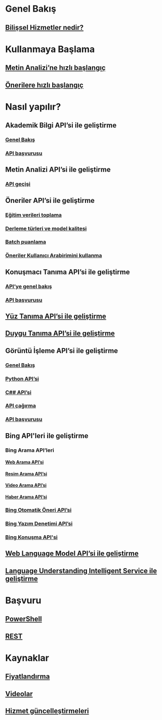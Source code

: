
# Genel Bakış
## [Bilişsel Hizmetler nedir?](https://azure.microsoft.com/services/cognitive-services/)
# Kullanmaya Başlama
## [Metin Analizi’ne hızlı başlangıç](cognitive-services-text-analytics-quick-start.md)
## [Önerilere hızlı başlangıç](cognitive-services-recommendations-quick-start.md)

# Nasıl yapılır?
## Akademik Bilgi API’si ile geliştirme
### [Genel Bakış](https://www.microsoft.com/cognitive-services/en-us/academic-knowledge-api/documentation/overview)
### [API başvurusu](https://dev.projectoxford.ai/docs/services/56332331778daf02acc0a50b/operations/565d9001ca73072048922d97)

## Metin Analizi API’si ile geliştirme
### [API geçişi](cognitive-services-text-analytics-api-migration.md)
## Öneriler API’si ile geliştirme
### [Eğitim verileri toplama](cognitive-services-recommendations-collecting-data.md)
### [Derleme türleri ve model kalitesi](cognitive-services-recommendations-buildtypes.md)
### [Batch puanlama](cognitive-services-recommendations-batch-scoring.md)
### [Öneriler Kullanıcı Arabirimini kullanma](cognitive-services-recommendations-ui-intro.md)

## Konuşmacı Tanıma API’si ile geliştirme
### [API’ye genel bakış](https://www.microsoft.com/cognitive-services/en-us/speaker-recognition-api/documentation)
### [API başvurusu](https://dev.projectoxford.ai/docs/services/563309b6778daf02acc0a508/operations/5645c3271984551c84ec6797)
## [Yüz Tanıma API’si ile geliştirme](https://www.microsoft.com/cognitive-services/en-us/face-api/documentation/overview)
## [Duygu Tanıma API’si ile geliştirme](https://www.microsoft.com/cognitive-services/en-us/emotion-api/documentation)

## Görüntü İşleme API’si ile geliştirme
### [Genel Bakış](https://www.microsoft.com/cognitive-services/en-us/computer-vision-api/documentation)
### [Python API’si](https://www.microsoft.com/cognitive-services/en-us/computer-vision-api/documentation/getstarted/getstartedwithpython)
### [C## API’si](https://www.microsoft.com/cognitive-services/en-us/computer-vision-api/documentation/getstarted/getstartedvisionapiforwindows)
### [API çağırma](https://www.microsoft.com/cognitive-services/en-us/Computer-Vision-API/documentation/vision-api-how-to-topics/HowToCallVisionAPI)
### [API başvurusu](https://dev.projectoxford.ai/docs/services/56f91f2d778daf23d8ec6739/operations/56f91f2e778daf14a499e1fa)

## Bing API'leri ile geliştirme
### Bing Arama API’leri
#### [Web Arama API’si](https://www.microsoft.com/cognitive-services/en-us/bing-web-search-api/documentation)
#### [Resim Arama API’si](https://www.microsoft.com/cognitive-services/en-us/bing-image-search-api/documentation)
#### [Video Arama API’si](https://www.microsoft.com/cognitive-services/en-us/bing-video-search-api/documentation)
#### [Haber Arama API’si](https://www.microsoft.com/cognitive-services/en-us/bing-news-search-api/documentation)
### [Bing Otomatik Öneri API’si](https://www.microsoft.com/cognitive-services/en-us/bing-autosuggest-api/documentation)
### [Bing Yazım Denetimi API’si](https://www.microsoft.com/cognitive-services/en-us/bing-spell-check-api/documentation)
### [Bing Konuşma API'si](https://www.microsoft.com/cognitive-services/en-us/speech-api/documentation/overview)

## [Web Language Model API’si ile geliştirme](https://www.microsoft.com/cognitive-services/en-us/web-language-model-api/documentation)
## [Language Understanding Intelligent Service ile geliştirme](https://www.luis.ai/Help/)

# Başvuru
## [PowerShell](/powershell/resourcemanager/azurerm.cognitiveservices/v0.4.1/azurerm.cognitiveservices)
## [REST](https://docs.microsoft.com/rest/api/cognitiveservices/)

# Kaynaklar 
## [Fiyatlandırma](https://azure.microsoft.com/pricing/details/cognitive-services/)
## [Videolar](https://azure.microsoft.com/documentation/videos/index/?services=cognitive-services)
## [Hizmet güncelleştirmeleri](https://azure.microsoft.com/updates/?product=cognitive-services)


<!--HONumber=Feb17_HO3-->


